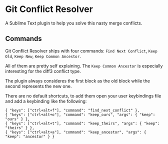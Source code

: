 Git Conflict Resolver
===========================

A Sublime Text plugin to help you solve this nasty merge conflicts.

Commands
---------

Git Conflict Resolver ships with four commands: `Find Next Conflict`, `Keep Old`, `Keep New`, `Keep Common Ancestor`.

All of them are pretty self explaining. The `Keep Common Ancestor` is especially interesting for the diff3 conflict type.

The plugin always consideres the first block as the old block while the second represents the new one.

There are no default shortcuts, to add them open your user keybindings file and add a keybinding like the following:

    { "keys": ["ctrl+alt+f"], "command": "find_next_conflict" },
    { "keys": ["ctrl+alt+o"], "command": "keep_ours", "args": { "keep": "ours" } },
    { "keys": ["ctrl+alt+t"], "command": "keep_theirs", "args": { "keep": "theirs" } },
    { "keys": ["ctrl+alt+a"], "command": "keep_ancestor", "args": { "keep": "ancestor" } }